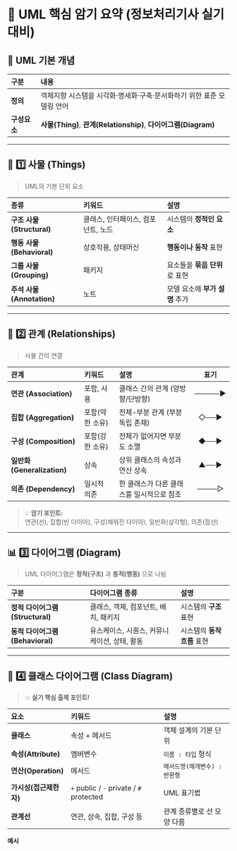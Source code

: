 # 🧩 UML 핵심 암기 요약 (정보처리기사 실기 대비)

## 📘 UML 기본 개념
| 구분 | 내용 |
|:--|:--|
| **정의** | 객체지향 시스템을 시각화·명세화·구축·문서화하기 위한 표준 모델링 언어 |
| **구성요소** | **사물(Thing)**, **관계(Relationship)**, **다이어그램(Diagram)** |

---

## 🧱 1️⃣ 사물 (Things)
> UML의 기본 단위 요소

| 종류 | 키워드 | 설명 |
|:--|:--|:--|
| **구조 사물 (Structural)** | 클래스, 인터페이스, 컴포넌트, 노드 | 시스템의 **정적인 요소** |
| **행동 사물 (Behavioral)** | 상호작용, 상태머신 | **행동이나 동작** 표현 |
| **그룹 사물 (Grouping)** | 패키지 | 요소들을 **묶음 단위**로 표현 |
| **주석 사물 (Annotation)** | 노트 | 모델 요소에 **부가 설명** 추가 |

---

## 🔗 2️⃣ 관계 (Relationships)
> 사물 간의 연결

| 관계 | 키워드 | 설명 | 표기 |
|:--|:--|:--|:--:|
| **연관 (Association)** | 포함, 사용 | 클래스 간의 관계 (양방향/단방향) | ─────▶ |
| **집합 (Aggregation)** | 포함(약한 소유) | 전체-부분 관계 (부분 독립 존재) | ◇──▶ |
| **구성 (Composition)** | 포함(강한 소유) | 전체가 없어지면 부분도 소멸 | ◆──▶ |
| **일반화 (Generalization)** | 상속 | 상위 클래스의 속성과 연산 상속 | ▲──▶ |
| **의존 (Dependency)** | 일시적 의존 | 한 클래스가 다른 클래스를 일시적으로 참조 | ────▷ |

> 💡 **암기 포인트:**  
> 연관(선), 집합(빈 다이아), 구성(채워진 다이아), 일반화(삼각형), 의존(점선)

---

## 📊 3️⃣ 다이어그램 (Diagram)
> UML 다이어그램은 **정적(구조)** 과 **동적(행동)** 으로 나뉨

| 구분 | 다이어그램 종류 | 설명 |
|:--|:--|:--|
| **정적 다이어그램 (Structural)** | 클래스, 객체, 컴포넌트, 배치, 패키지 | 시스템의 **구조** 표현 |
| **동적 다이어그램 (Behavioral)** | 유스케이스, 시퀀스, 커뮤니케이션, 상태, 활동 | 시스템의 **동작 흐름** 표현 |

---

## 🧩 4️⃣ 클래스 다이어그램 (Class Diagram)
> 💥 **실기 핵심 출제 포인트!**

| 요소 | 키워드 | 설명 |
|:--|:--|:--|
| **클래스** | 속성 + 메서드 | 객체 설계의 기본 단위 |
| **속성(Attribute)** | 멤버변수 | `이름 : 타입` 형식 |
| **연산(Operation)** | 메서드 | `메서드명(매개변수) : 반환형` |
| **가시성(접근제한자)** | `+` public / `-` private / `#` protected | UML 표기법 |
| **관계선** | 연관, 상속, 집합, 구성 등 | 관계 종류별로 선 모양 다름 |

**예시**

